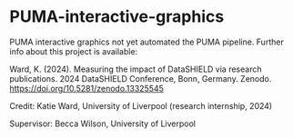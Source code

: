 # PUMA-interactive-graphics
PUMA interactive graphics not yet automated the PUMA pipeline. Further info about this project is available:

Ward, K. (2024). Measuring the impact of DataSHIELD via research publications. 2024 DataSHIELD Conference, Bonn, Germany. Zenodo. https://doi.org/10.5281/zenodo.13325545 

Credit: Katie Ward, University of Liverpool (research internship, 2024) 

Supervisor: Becca Wilson, University of Liverpool
